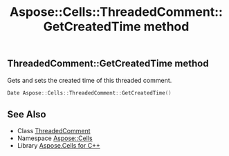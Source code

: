 ﻿---
title: Aspose::Cells::ThreadedComment::GetCreatedTime method
linktitle: GetCreatedTime
second_title: Aspose.Cells for C++ API Reference
description: 'Aspose::Cells::ThreadedComment::GetCreatedTime method. Gets and sets the created time of this threaded comment in C++.'
type: docs
weight: 1200
url: /cpp/aspose.cells/threadedcomment/getcreatedtime/
---
## ThreadedComment::GetCreatedTime method


Gets and sets the created time of this threaded comment.

```cpp
Date Aspose::Cells::ThreadedComment::GetCreatedTime()
```

## See Also

* Class [ThreadedComment](../)
* Namespace [Aspose::Cells](../../)
* Library [Aspose.Cells for C++](../../../)
